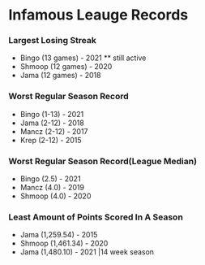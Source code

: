 # Infamous Leauge Records

### Largest Losing Streak
* Bingo (13 games) - 2021 ** still active
* Shmoop (12 games) - 2020
* Jama (12 games) - 2018

### Worst Regular Season Record
* Bingo (1-13) - 2021
* Jama (2-12) - 2018
* Mancz (2-12) - 2017
* Krep (2-12) - 2015

### Worst Regular Season Record(League Median)
* Bingo (2.5) - 2021
* Mancz (4.0) - 2019
* Shmoop (4.0) - 2020

### Least Amount of Points Scored In A Season
* Jama (1,259.54) - 2015
* Shmoop (1,461.34) - 2020
* Jama (1,480.10) - 2021 |14 week season
